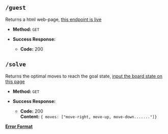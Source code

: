 **`/guest`**
----

Returns a html web-page, <a href="https://sliding-puzzle-kartik33.herokuapp.com/guest">this endpoint is live</a>

* **Method:** `GET`

* **Success Response:**
  * **Code:** 200 <br />
    
    
**`/solve`**
----

Returns the optimal moves to reach the goal state, <a href="https://sliding-puzzle-kartik33.herokuapp.com/guest">input the board state on this page</a>

* **Method:** `GET`

* **Success Response:**
  * **Code:** 200 <br />
    **Content:** `{ moves: ["move-right, move-up, move-down......."]}`
    
    
**[Error Format](error.md)**
